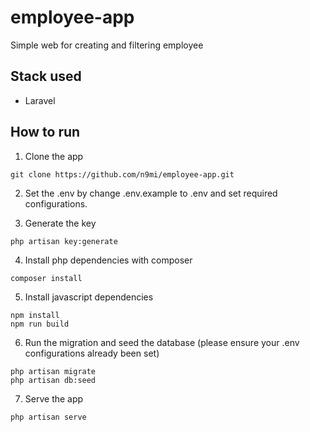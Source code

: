 # employee-app
Simple web for creating and filtering employee

## Stack used
- Laravel

## How to run
1. Clone the app  
```
git clone https://github.com/n9mi/employee-app.git
```

2. Set the .env by change .env.example to .env and set required configurations.

3. Generate the key
```
php artisan key:generate
```

4. Install php dependencies with composer
```
composer install
```

5. Install javascript dependencies
```
npm install
npm run build
```

6. Run the migration and seed the database (please ensure your .env configurations already been set)
```
php artisan migrate
php artisan db:seed
```

7. Serve the app
```
php artisan serve
```
